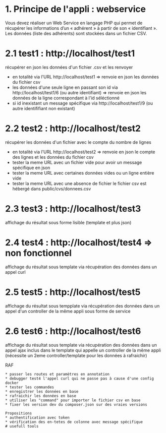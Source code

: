 # 1. Principe de l'appli : webservice
Vous devez réaliser un Web Service en langage PHP qui permet de récupérer les informations d’un « adhérent » à partir de son « identifiant ». Les données (liste des adhérents) sont stockées dans un fichier CSV.

# 2.1 test1 : http://localhost/test1
récupérer en json les données d'un fichier .csv et les renvoyer
* en totalité via l'URL http://localhost/test1 => renvoie en json les données du fichier csv
* les données d'une seule ligne en passant son id via http://localhost/test1/6 (ou autre identifiant) => renvoie en json les données de la ligne correspondant à l'id séléctionné
* si id inexistant un message spécifique via http://localhost/test1/9 (ou autre identififiant non existant) 
# 2.2 test2 : http://localhost/test2 
récupérer les données d'un fichier avec le compte du nombre de lignes
* en totalité via l'URL http://localhost/test2  => renvoie en json le compte des lignes et les données du fichier csv 
* tester la meme URL avec un fichier vide pour avoir un message spécifique en json
* tester la meme URL avec certaines données vides ou un ligne entière vide
* tester la meme URL avec une absence de fichier
le fichier csv est hébergé dans public/cvs/donnees.csv
# 2.3 test3 : http://localhost/test3
affichage du résultat sous forme lisible (template et plus json)
# 2.4 test4 : http://localhost/test4  => non fonctionnel
affichage du résultat sous template via récupération des données dans un appel curl 
# 2.5 test5 : http://localhost/test5
affichage du résultat sous tempplate via récupération des données dans un appel d'un controller de la même appli sous forme de service
# 2.6 test6 : http://localhost/test6
affichage du résultat sous template via récupération des données dans un appel ajax inclus dans le template qui appelle  un controller de la même appli (nécessite un 2eme controller/template pour les données à rafraichir)

RAF
```
* passer les routes et paramètres en annotation
* debugger test4 l'appel curl qui ne passe pas à cause d'une config docker
* tester les commandes
* enregistrer les données en base 
* rafraichir les données en base
* utiliser les "command" pour importer le fichier csv en base 
* fixer les version dev du composer.json sur des vraies versions

Propositions
* authentification avec token
* vérification des en-tetes de colonne avec message spécifique
# usefull tools
```


